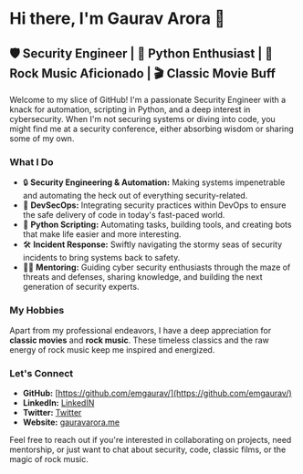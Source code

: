 # Hi there, I'm Gaurav Arora 👋

## 🛡️ Security Engineer | 🐍 Python Enthusiast | 🎸 Rock Music Aficionado | 🎬 Classic Movie Buff

Welcome to my slice of GitHub! I'm a passionate Security Engineer with a knack for automation, scripting in Python, and a deep interest in cybersecurity. When I'm not securing systems or diving into code, you might find me at a security conference, either absorbing wisdom or sharing some of my own.

### What I Do

- 🔒 **Security Engineering & Automation:** Making systems impenetrable and automating the heck out of everything security-related.
- 🚀 **DevSecOps:** Integrating security practices within DevOps to ensure the safe delivery of code in today's fast-paced world.
- 🐍 **Python Scripting:** Automating tasks, building tools, and creating bots that make life easier and more interesting.
- 🛠️ **Incident Response:** Swiftly navigating the stormy seas of security incidents to bring systems back to safety.
- 🧑‍🏫 **Mentoring:** Guiding cyber security enthusiasts through the maze of threats and defenses, sharing knowledge, and building the next generation of security experts.

### My Hobbies

Apart from my professional endeavors, I have a deep appreciation for **classic movies** and **rock music**. These timeless classics and the raw energy of rock music keep me inspired and energized.

### Let's Connect

- **GitHub:** [https://github.com/emgaurav/](https://github.com/emgaurav/)
- **LinkedIn:** [LinkedIN](https://www.linkedin.com/in/goa/)
- **Twitter:** [Twitter](https://twitter.com/0xGaurav)
- **Website:** [gauravarora.me](https://www.gauravarora.me)


Feel free to reach out if you're interested in collaborating on projects, need mentorship, or just want to chat about security, code, classic films, or the magic of rock music.

